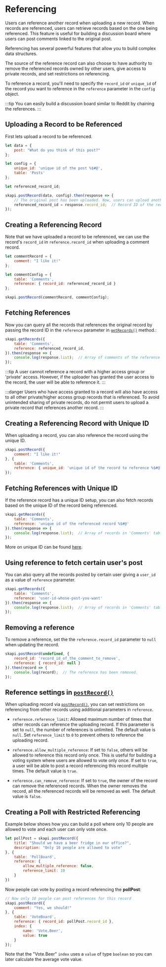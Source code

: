 # Referencing

Users can reference another record when uploading a new record.
When records are referenced, users can retrieve records based on the one being referenced.
This feature is useful for building a discussion board where users can post comments linked to the original post.

Referencing has several powerful features that allow you to build complex data structures.

The source of the reference record can also choose to have authority to remove the referenced records owned by other users, give access to private records, and set restrictions on referencing.

To reference a record, you'll need to specify the `record_id` or `unique_id` of the record you want to reference in the `reference` parameter in the `config` object.

:::tip
You can easily build a discussion board similar to Reddit by chaining the references.
:::

## Uploading a Record to be Referenced

First lets upload a record to be referenced.

```js
let data = {
    post: "What do you think of this post?"
};

let config = {
    unique_id: 'unique id of the post %$#@',
    table: 'Posts'
};

let referenced_record_id;

skapi.postRecord(data, config).then(response => {
    // The original post has been uploaded. Now, users can upload another record that references it.
    referenced_record_id = response.record_id;  // Record ID of the record to be referenced.
});
```

## Creating a Referencing Record

Note that we have uploaded a record to be referenced,
we can use the record's `record_id` in `reference.record_id` when uploading a comment record.

```js
let commentRecord = {
    comment: "I like it!"
};

let commentConfig = {
    table: 'Comments',
    reference: { record_id: referenced_record_id }
};

skapi.postRecord(commentRecord, commentConfig);
```

## Fetching References

Now you can query all the records that references the original record by passing the record ID in the `reference` parameter in [`getRecords()`](/api-reference/database/README.md#getrecords) method.:

```js
skapi.getRecords({
    table: 'Comments',
    reference: referenced_record_id,
}).then(response => {
    console.log(response.list);  // Array of comments of the reference record.
});
```

:::tip
A user cannot reference a record with a higher access group or 'private' access.
However, if the uploader has granted the user access to the record, the user will be able to reference it.
:::

:::danger
Users who have access granted to a record will also have access to all other private/higher access group records that is referenced.
To avoid unintended sharing of private records, do not permit users to upload a private record that references another record.
:::

## Creating a Referencing Record with Unique ID

When uploading a record, you can also reference the record using the unique ID.

```js
skapi.postRecord({
    comment: "I like it!"
}, {
    table: 'Comments',
    reference: { unique_id: 'unique id of the record to reference %$#@' }
});
```


## Fetching References with Unique ID

If the reference record has a unique ID setup, you can also fetch records based on the unique ID of the record being referenced.

```js
skapi.getRecords({
    table: 'Comments',
    reference: 'unique id of the referenced record %$#@'
}).then(response => {
    console.log(response.list);  // Array of records in 'Comments' table referencing the record with the unique ID.
});
```

More on unique ID can be found [here](/database/unique-id.md).


## Using reference to fetch certain user's post

You can also query all the records posted by certain user giving a `user_id` as a value of `reference` parameter.

```js
skapi.getRecords({
    table: 'Comments',
    reference: 'user-id-whose-post-you-want'
}).then(response => {
    console.log(response.list);  // Array of records in 'Comments' table posted by a certain user
});
```


## Removing a reference

To remove a reference, set the the `reference.record_id` parameter to `null` when updating the record.

```js
skapi.postRecord(undefined, {
    record_id: 'record_id_of_the_comment_to_remove',
    reference: { record_id: null }
}).then(record => {
    console.log(record);  // The reference has been removed.
});
```

## Reference settings in [`postRecord()`](/api-reference/database/README.md#postrecord)

When uploading record via [`postRecord()`](/api-reference/database/README.md#postrecord), you can set restrictions on referencing from other records using additional parameters in `reference`.

- `reference.reference_limit`: Allowed maximum number of times that other records can reference the uploading record.
  If this parameter is set to `null`, the number of references is unlimited. The default value is `null`.
  Set `reference_limit` to `0` to prevent others to reference the uploading record.

- `reference.allow_multiple_reference`: If set to `false`, others will be allowed to reference this record only once.
  This is useful for building a voting system where users are allowed to vote only once.
  If set to `true`, a user will be able to post a record referencing this record multiple times.
  The default value is `true`.

- `reference.can_remove_reference`: If set to `true`, the owner of the record can remove the referenced records.
  When the owner removes the record, all the referenced records will be removed as well.
  The default value is `false`.

## Creating a Poll with Restricted Referencing

Example below shows how you can build a poll where only 10 people are allowed to vote and each user can only vote once.

```js
let pollPost = skapi.postRecord({
    title: "Should we have a beer fridge in our office?",
    description: "Only 10 people are allowed to vote"
}, {
    table: 'PollBoard',
    reference: {
        allow_multiple_reference: false,
        reference_limit: 10
    }
})
```

Now people can vote by posting a record referencing the **pollPost**:

```js
// Now only 10 people can post references for this record
skapi.postRecord({
    comment: "Yes, we should!"
}, {
    table: 'VoteBoard',
    reference: { record_id: pollPost.record_id },
    index: {
        name: 'Vote.Beer',
        value: true
    }
});
```

Note that the "Vote.Beer" `index` uses a `value` of type `boolean` so you can later calculate the average vote value.

